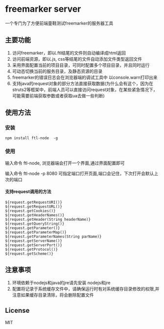 freemarker server
========================

一个专门为了方便前端童鞋测试freemarker的服务器工具

## 主要功能
1. 访问freemarker，即以.ftl结尾的文件则自动编译成html返回
2. 访问前端资源，即以.js, css等结尾的文件自动添加文件类型返回文件
3. 采用界面配置当前的项目目录，可同时配置多个项目目录，并且同时运行
4. 可动态切换当前的服务目录，及静态资源的目录
5. freemarker的错误日志会在浏览器端的调试工具中 以console.warn打印出来
6. 支持java的request对象的部分方法直接获取数据(为什么会有这个，因为在struts2等框架中，前端人员可以直接访问request对象，在某些紧急情况下，可能需要前端获取参数或者获取ua去做一些判断)


## 使用方法
### 安装
```
npm install ftl-node  -g 
```
### 使用

输入命令 ftl-node, 浏览器端会打开一个界面,通过界面配置即可

输入命令 ftl-node -p 8080 可指定端口打开页面,端口会记住，下次打开会默认上次的端口

####  支持request调用的方法
```
${request.getRequestURI()}
${request.getRequestURL()}
${request.getCookies()}
${request.getHeaderNames()}
${request.getHeader(String headerName)}
${request.getQueryString()}
${request.getParameter()}
${request.getParameterMap()}
${request.getParameterNames(String parName)}
${request.getServerName()}
${request.getServerPort()}
${request.getProtocol()}
${request.getScheme()}
```

## 注意事项
1. 环境依赖于nodejs和java的jre请先安装 nodejs和jre
2. 配置将记录于系统缓存文件中，请确保运行时有对系统缓存目录修改的权限,并注意如果缓存目录清除，将会删除配置文件

## License

MIT